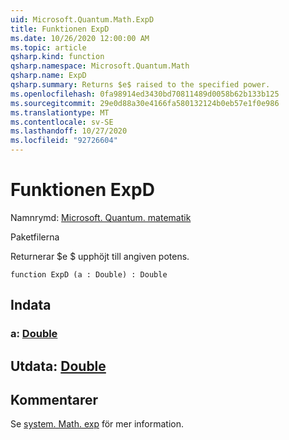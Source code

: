 ```yaml
---
uid: Microsoft.Quantum.Math.ExpD
title: Funktionen ExpD
ms.date: 10/26/2020 12:00:00 AM
ms.topic: article
qsharp.kind: function
qsharp.namespace: Microsoft.Quantum.Math
qsharp.name: ExpD
qsharp.summary: Returns $e$ raised to the specified power.
ms.openlocfilehash: 0fa98914ed3430bd70811489d0058b62b133b125
ms.sourcegitcommit: 29e0d88a30e4166fa580132124b0eb57e1f0e986
ms.translationtype: MT
ms.contentlocale: sv-SE
ms.lasthandoff: 10/27/2020
ms.locfileid: "92726604"
---
```

# <a name="expd-function"></a>Funktionen ExpD

Namnrymd: [Microsoft. Quantum. matematik](xref:Microsoft.Quantum.Math)

Paketfilerna [](https://nuget.org/packages/)


Returnerar $e $ upphöjt till angiven potens.

```qsharp
function ExpD (a : Double) : Double
```


## <a name="input"></a>Indata

### <a name="a--double"></a>a: [Double](xref:microsoft.quantum.lang-ref.double)





## <a name="output--double"></a>Utdata: [Double](xref:microsoft.quantum.lang-ref.double)



## <a name="remarks"></a>Kommentarer

Se [system. Math. exp](https://docs.microsoft.com/dotnet/api/system.math.exp) för mer information.